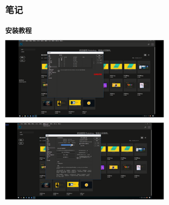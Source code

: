 # 笔记

## 安装教程



![image-20200530004549374](02-PSCC2019软件安装及设置.assets/image-20200530004549374.png)



![image-20200530004635230](02-PSCC2019软件安装及设置.assets/image-20200530004635230.png)